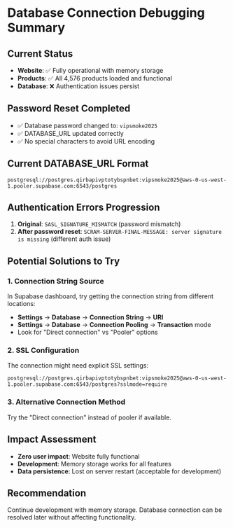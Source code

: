 # Database Connection Debugging Summary

## Current Status
- **Website**: ✅ Fully operational with memory storage
- **Products**: ✅ All 4,576 products loaded and functional
- **Database**: ❌ Authentication issues persist

## Password Reset Completed
- ✅ Database password changed to: `vipsmoke2025`
- ✅ DATABASE_URL updated correctly
- ✅ No special characters to avoid URL encoding

## Current DATABASE_URL Format
```
postgresql://postgres.qirbapivptotybspnbet:vipsmoke2025@aws-0-us-west-1.pooler.supabase.com:6543/postgres
```

## Authentication Errors Progression
1. **Original**: `SASL_SIGNATURE_MISMATCH` (password mismatch)
2. **After password reset**: `SCRAM-SERVER-FINAL-MESSAGE: server signature is missing` (different auth issue)

## Potential Solutions to Try

### 1. Connection String Source
In Supabase dashboard, try getting the connection string from different locations:
- **Settings** → **Database** → **Connection String** → **URI**
- **Settings** → **Database** → **Connection Pooling** → **Transaction** mode
- Look for "Direct connection" vs "Pooler" options

### 2. SSL Configuration
The connection might need explicit SSL settings:
```
postgresql://postgres.qirbapivptotybspnbet:vipsmoke2025@aws-0-us-west-1.pooler.supabase.com:6543/postgres?sslmode=require
```

### 3. Alternative Connection Method
Try the "Direct connection" instead of pooler if available.

## Impact Assessment
- **Zero user impact**: Website fully functional
- **Development**: Memory storage works for all features
- **Data persistence**: Lost on server restart (acceptable for development)

## Recommendation
Continue development with memory storage. Database connection can be resolved later without affecting functionality.